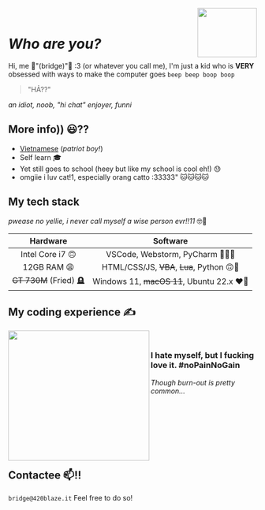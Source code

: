 <img width="120" height="100" align="right" src="https://github.com/closebridge/closebridge/assets/108937010/afb32a41-1852-4d66-9b4c-907fe2ca0312"><br>

# *Who are you?*
Hi, me 🎉"(bridge)"🎉 :3 (or whatever you call me), I'm just a kid who is **VERY** obsessed with ways to make the computer goes `beep beep boop boop` <br>

> "HẢ??" <be>

*an idiot, noob, "hi chat" enjoyer, funni*  <br>
## More info)) 😃⁇
- [Vietnamese](https://en.wikipedia.org/wiki/Vietnam) (*patriot boy!*)
- Self learn 🎓
- Yet still goes to school (heey but like my school is cool eh!) 😓
- omgiie i luv cat!1, especially orang catto :33333" 🐱🐱🐱🐱 <br>

## My tech stack
*pwease no yellie, i never call myself a wise person evr!!11* 🤓🤨

| Hardware | Software |
| :-------: | :-------: |
| Intel Core i7 🙃  | VSCode, Webstorm, PyCharm 📝🥴🫠  |
| 12GB RAM 😩   | HTML/CSS/JS, ~~VBA~~, ~~Lua~~, Python 🙃🤒   |
| ~~GT 730M~~ (Fried) 🪦  | Windows 11, ~~macOS 11~~, Ubuntu 22.x ❤️🥰 |


## My coding experience ✍️
<img width="286" height="264" align="left" src="https://github.com/closebridge/closebridge/assets/108937010/683d65fe-2b98-48bf-8edb-038d1dc18abb"><br>
### **I hate myself, but I fucking love it.** #noPainNoGain
*Though burn-out is pretty common...*<br><br><br><br><br><br><br><br>


## Contactee 📫‼️
`bridge@420blaze.it` Feel free to do so!
